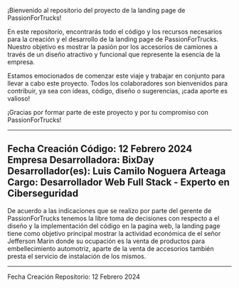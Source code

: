 ¡Bienvenido al repositorio del proyecto de la landing page de PassionForTrucks!

En este repositorio, encontrarás todo el código y los recursos necesarios para la creación y el desarrollo de la landing page de PassionForTrucks. Nuestro objetivo es mostrar la pasión por los accesorios de camiones a través de un diseño atractivo y funcional que represente la esencia de la empresa.

Estamos emocionados de comenzar este viaje y trabajar en conjunto para llevar a cabo este proyecto. Todos los colaboradores son bienvenidos para contribuir, ya sea con ideas, código, diseño o sugerencias, ¡cada aporte es valioso!

¡Gracias por formar parte de este proyecto y por tu compromiso con PassionForTrucks!

---------------------------------------------------------------------------------------------------------------------------------
Fecha Creación Código: 12 Febrero 2024
Empresa Desarrolladora: BixDay
Desarrollador(es): Luis Camilo Noguera Arteaga
Cargo: Desarrollador Web Full Stack - Experto en Ciberseguridad
---------------------------------------------------------------------------------------------------------------------------------

De acuerdo a las indicaciones que se realizo por parte del gerente de PassionForTrucks tenemos la libre toma de decisiones con respecto a el diseño y la implementación del código en la pagina web, la landing page tiene como objetivo principal mostrar la actividad económica de el señor Jefferson Marin donde su ocupación es la venta de productos para embellecimiento automotriz, aparte de la venta de accesorios también presta el servicio de instalación de los mismos.

---------------------------------------------------------------------------------------------------------------------------------
Fecha Creación Repositorio: 12 Febrero 2024

